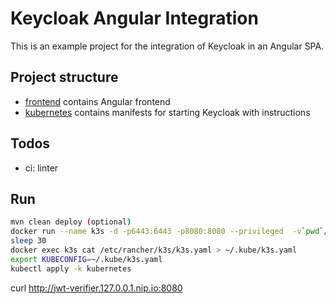 # Keycloak Angular Integration

This is an example project for the integration of Keycloak in an Angular SPA.

## Project structure

- [frontend](frontend) contains Angular frontend
- [kubernetes](kubernetes) contains manifests for starting Keycloak with instructions

## Todos

- ci: linter

## Run

```sh
mvn clean deploy (optional)
docker run --name k3s -d -p6443:6443 -p8080:8080 --privileged  -v`pwd`/kubernetes/:/tmp/kubernetes rancher/k3s:v1.24.12-k3s1 server --disable-cloud-controller --disable-network-policy --disable=metrics-server --disable-helm-controller --disable=local-storage --disable=traefik
sleep 30
docker exec k3s cat /etc/rancher/k3s/k3s.yaml > ~/.kube/k3s.yaml
export KUBECONFIG=~/.kube/k3s.yaml
kubectl apply -k kubernetes
```

curl <http://jwt-verifier.127.0.0.1.nip.io:8080>
